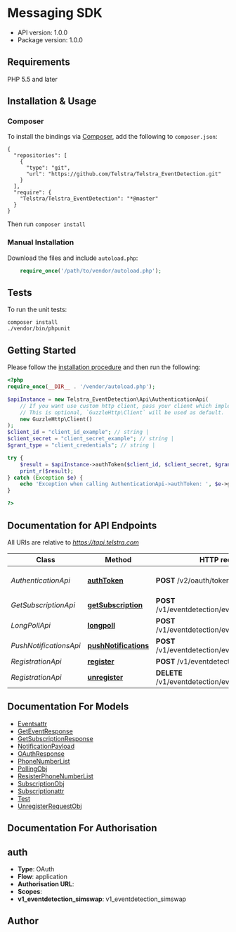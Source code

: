 # Messaging SDK

- API version: 1.0.0
- Package version: 1.0.0

## Requirements

PHP 5.5 and later

## Installation & Usage
### Composer

To install the bindings via [Composer](http://getcomposer.org/), add the following to `composer.json`:

```
{
  "repositories": [
    {
      "type": "git",
      "url": "https://github.com/Telstra/Telstra_EventDetection.git"
    }
  ],
  "require": {
    "Telstra/Telstra_EventDetection": "*@master"
  }
}
```

Then run `composer install`

### Manual Installation

Download the files and include `autoload.php`:

```php
    require_once('/path/to/vendor/autoload.php');
```

## Tests

To run the unit tests:

```
composer install
./vendor/bin/phpunit
```

## Getting Started

Please follow the [installation procedure](#installation--usage) and then run the following:

```php
<?php
require_once(__DIR__ . '/vendor/autoload.php');

$apiInstance = new Telstra_EventDetection\Api\AuthenticationApi(
    // If you want use custom http client, pass your client which implements `GuzzleHttp\ClientInterface`.
    // This is optional, `GuzzleHttp\Client` will be used as default.
    new GuzzleHttp\Client()
);
$client_id = "client_id_example"; // string | 
$client_secret = "client_secret_example"; // string | 
$grant_type = "client_credentials"; // string | 

try {
    $result = $apiInstance->authToken($client_id, $client_secret, $grant_type);
    print_r($result);
} catch (Exception $e) {
    echo 'Exception when calling AuthenticationApi->authToken: ', $e->getMessage(), PHP_EOL;
}

?>
```

## Documentation for API Endpoints

All URIs are relative to *https://tapi.telstra.com*

Class | Method | HTTP request | Description
------------ | ------------- | ------------- | -------------
*AuthenticationApi* | [**authToken**](docs/Api/AuthenticationApi.md#authtoken) | **POST** /v2/oauth/token | Generate authentication token
*GetSubscriptionApi* | [**getSubscription**](docs/Api/GetSubscriptionApi.md#getsubscription) | **POST** /v1/eventdetection/events/subscriptions | Get Event Subscriptions
*LongPollApi* | [**longpoll**](docs/Api/LongPollApi.md#longpoll) | **POST** /v1/eventdetection/events/{eventType} | Poll events
*PushNotificationsApi* | [**pushNotifications**](docs/Api/PushNotificationsApi.md#pushnotifications) | **POST** /v1/eventdetection/events/notifications | Push event notifications
*RegistrationApi* | [**register**](docs/Api/RegistrationApi.md#register) | **POST** /v1/eventdetection/events | Register
*RegistrationApi* | [**unregister**](docs/Api/RegistrationApi.md#unregister) | **DELETE** /v1/eventdetection/events/{eventType} | Unregister


## Documentation For Models

 - [Eventsattr](docs/Model/Eventsattr.md)
 - [GetEventResponse](docs/Model/GetEventResponse.md)
 - [GetSubscriptionResponse](docs/Model/GetSubscriptionResponse.md)
 - [NotificationPayload](docs/Model/NotificationPayload.md)
 - [OAuthResponse](docs/Model/OAuthResponse.md)
 - [PhoneNumberList](docs/Model/PhoneNumberList.md)
 - [PollingObj](docs/Model/PollingObj.md)
 - [ResisterPhoneNumberList](docs/Model/ResisterPhoneNumberList.md)
 - [SubscriptionObj](docs/Model/SubscriptionObj.md)
 - [Subscriptionattr](docs/Model/Subscriptionattr.md)
 - [Test](docs/Model/Test.md)
 - [UnregisterRequestObj](docs/Model/UnregisterRequestObj.md)


## Documentation For Authorisation


## auth

- **Type**: OAuth
- **Flow**: application
- **Authorisation URL**: 
- **Scopes**: 
 - **v1_eventdetection_simswap**: v1_eventdetection_simswap


## Author




